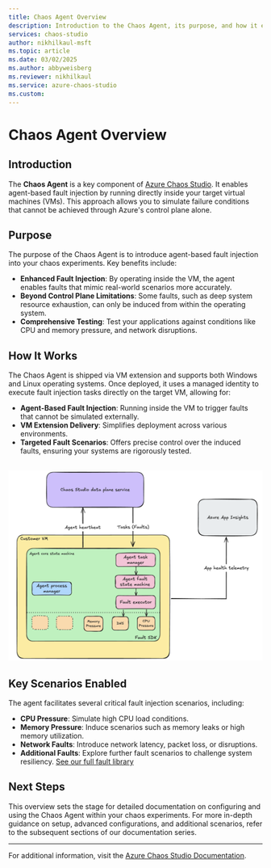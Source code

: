 ```yaml
---
title: Chaos Agent Overview
description: Introduction to the Chaos Agent, its purpose, and how it enables agent-based chaos experiments in Azure Chaos Studio.
services: chaos-studio
author: nikhilkaul-msft
ms.topic: article
ms.date: 03/02/2025
ms.author: abbyweisberg
ms.reviewer: nikhilkaul
ms.service: azure-chaos-studio
ms.custom: 
---
```


# Chaos Agent Overview

## Introduction

The **Chaos Agent** is a key component of [Azure Chaos Studio](https://azure.microsoft.com/services/chaos-studio/). It enables agent-based fault injection by running directly inside your target virtual machines (VMs). This approach allows you to simulate failure conditions that cannot be achieved through Azure's control plane alone.

## Purpose

The purpose of the Chaos Agent is to introduce agent-based fault injection into your chaos experiments. Key benefits include:

- **Enhanced Fault Injection**: By operating inside the VM, the agent enables faults that mimic real-world scenarios more accurately.
- **Beyond Control Plane Limitations**: Some faults, such as deep system resource exhaustion, can only be induced from within the operating system.
- **Comprehensive Testing**: Test your applications against conditions like CPU and memory pressure, and network disruptions.

## How It Works

The Chaos Agent is shipped via VM extension and supports both Windows and Linux operating systems. Once deployed, it uses a managed identity to execute fault injection tasks directly on the target VM, allowing for:

- **Agent-Based Fault Injection**: Running inside the VM to trigger faults that cannot be simulated externally.
- **VM Extension Delivery**: Simplifies deployment across various environments.
- **Targeted Fault Scenarios**: Offers precise control over the induced faults, ensuring your systems are rigorously tested.

<br>[![Diagram showing how the Chaos Studio agent core components are packaged and hosted on a customer's virtual machine and how they communicate with the Azure managed service for Chaos Studio.](images/chaos-agent-overview-architecture.png)](images/chaos-agent-overview-architecture.png#lightbox)<br>

## Key Scenarios Enabled

The agent facilitates several critical fault injection scenarios, including:

- **CPU Pressure**: Simulate high CPU load conditions.
- **Memory Pressure**: Induce scenarios such as memory leaks or high memory utilization.
- **Network Faults**: Introduce network latency, packet loss, or disruptions.
- **Additional Faults**: Explore further fault scenarios to challenge system resiliency. [See our full fault library](chaos-studio-fault-library.md)

## Next Steps

This overview sets the stage for detailed documentation on configuring and using the Chaos Agent within your chaos experiments. For more in-depth guidance on setup, advanced configurations, and additional scenarios, refer to the subsequent sections of our documentation series.

---

For additional information, visit the [Azure Chaos Studio Documentation](index.yml).

